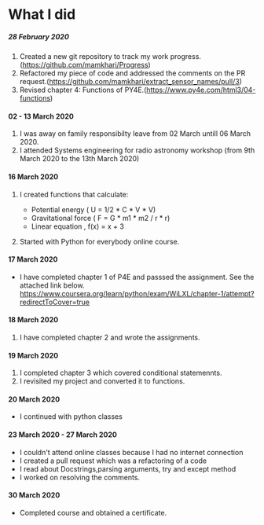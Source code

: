 # What I did
##### 28 February 2020

1. Created a new git repository to track my work progress.(https://github.com/mamkhari/Progress)
2. Refactored my piece of code and addressed the comments on the PR request.(https://github.com/mamkhari/extract_sensor_names/pull/3)
3. Revised chapter 4: Functions of PY4E.(https://www.py4e.com/html3/04-functions)

#### 02 - 13 March 2020

1.  I was away on family responsibilty leave from 02 March untill 06 March 2020.
2. I attended Systems engineering for radio astronomy workshop (from 9th March 2020 to the 13th March 2020)

#### 16 March 2020

1. I created functions that calculate:
   
   - Potential energy ( U = 1/2 * C * V * V)
   - Gravitational force ( F = G * m1 * m2 / r * r)
   - Linear equation , f(x) = x + 3
2. Started with Python for everybody online course.  

#### 17 March 2020
- I have completed chapter 1 of P4E and passsed the assignment. See the attached link below. https://www.coursera.org/learn/python/exam/WiLXL/chapter-1/attempt?redirectToCover=true

#### 18 March 2020
1.  I have completed chapter 2 and wrote the assignments.

#### 19 March 2020
1. I completed chapter 3 which covered conditional statemennts.
2. I revisited my project and converted it to functions.

#### 20 March 2020
- I continued with python classes

#### 23 March 2020 - 27 March 2020
- I couldn't attend online classes because I had no internet connection
- I created a pull request  which was a refactoring of a code
- I read about Docstrings,parsing arguments, try and except method 
- I worked on resolving the comments.

#### 30 March 2020
- Completed course and obtained a certificate.
 
